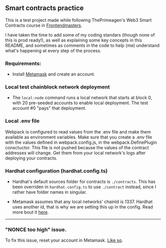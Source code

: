 ## Smart contracts practice

This is a test project made while following ThePrimeagen's Web3 Smart Contracts course in [Frontendmasters](https://frontendmasters.com/courses/web3-smart-contracts/).

I have taken the time to add some of my coding standars (though none of this is prod ready!), as well as explaining some key concepts in this README, and sometimes as comments in the code to help (me) understand what's happening at every step of the process.

### Requirements:

- Install [Metamask](https://metamask.io/) and create an account.

### Local test chainblock network deployment

- The `local:node` command runs a local network that starts at block 0, with 20 pre-seeded accounts to enable local deployment. The test account #0 "pays" that deployment.

### Local .env file

Webpack is configured to read values from the .env file and make them available as environment variables.
Make sure that you create a .env file with the values defined in webpack.config.js, in the webpack.DefinePlugin consctuctor.
This file is not pushed because the values of the contract addresses will change. Get them from your local network's logs after deploying your contracts.

### Hardhat configuration (hardhat.config.ts)

- Hardhat's default sources folder for contracts is `./contracts`. This has been overriden in `hardhat.config.ts` to use `./contract` instead, since I rather have folder names in singular.

- Metamask assumes that any local networks' chainId is 1337. Hardhat uses another id, that is why we are setting this up in the config.
  Read more bout it [here](https://hardhat.org/hardhat-network/docs/metamask-issue).

---

### "NONCE too high" issue.

To fix this issue, reset your account in Metamask. [Like so](https://miro.medium.com/max/596/1*3mQe7MwIJFugo7E7h_F1kg.gif).
